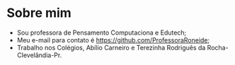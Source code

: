 # Sobre mim
-  Sou professora  de Pensamento Computaciona e Edutech;
-  Meu e-mail para contato é  https://github.com/ProfessoraRoneide;
-  Trabalho nos Colégios, Abílio Carneiro e Terezinha Rodriguês da Rocha- Clevelândia-Pr.
<!---
ProfessoraRoneide/ProfessoraRoneide is a ✨ special ✨ repository because its `README.md` (this file) appears on your GitHub profile.
You can click the Preview link to take a look at your changes.
--->
